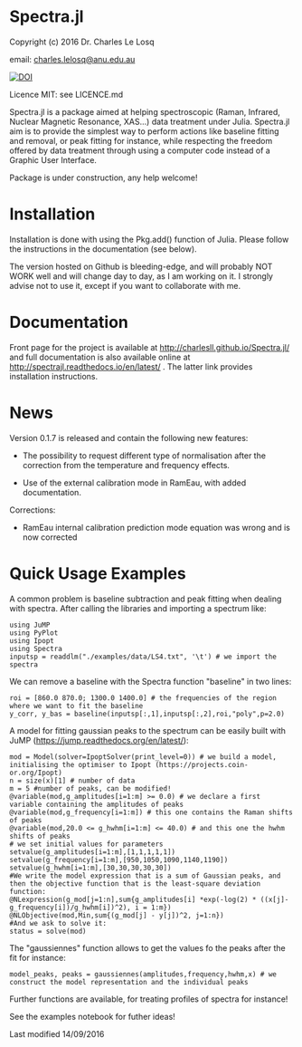 # Spectra.jl

Copyright (c) 2016 Dr. Charles Le Losq

email: charles.lelosq@anu.edu.au

[![DOI](https://zenodo.org/badge/doi/10.5281/zenodo.53940.svg)](http://dx.doi.org/10.5281/zenodo.53940)

Licence MIT: see LICENCE.md

Spectra.jl is a package aimed at helping spectroscopic (Raman, Infrared, Nuclear Magnetic Resonance, XAS...) data treatment under Julia. Spectra.jl aim is to provide the simplest way to perform actions like baseline fitting and removal, or peak fitting for instance, while respecting the freedom offered by data treatment through using a computer code instead of a Graphic User Interface.

Package is under construction, any help welcome!

# Installation

Installation is done with using the Pkg.add() function of Julia. Please follow the instructions in the documentation (see below). 

The version hosted on Github is bleeding-edge, and will probably NOT WORK well and will change day to day, as I am working on it. I strongly advise not to use it, except if you want to collaborate with me.

# Documentation

Front page for the project is available at http://charlesll.github.io/Spectra.jl/ and full documentation is also available online at http://spectrajl.readthedocs.io/en/latest/ . The latter link provides installation instructions.

# News

Version 0.1.7 is released and contain the following new features:

- The possibility to request different type of normalisation after the correction from the temperature and frequency effects.

- Use of the external calibration mode in RamEau, with added documentation.

Corrections:

- RamEau internal calibration prediction mode equation was wrong and is now corrected


# Quick Usage Examples

A common problem is baseline subtraction and peak fitting when dealing with spectra. After calling the libraries and importing a spectrum like:


	using JuMP
	using PyPlot
	using Ipopt
	using Spectra
	inputsp = readdlm("./examples/data/LS4.txt", '\t') # we import the spectra


We can remove a baseline with the Spectra function "baseline" in two lines:

	roi = [860.0 870.0; 1300.0 1400.0] # the frequencies of the region where we want to fit the baseline
	y_corr, y_bas = baseline(inputsp[:,1],inputsp[:,2],roi,"poly",p=2.0)

A model for fitting gaussian peaks to the spectrum can be easily built with JuMP (https://jump.readthedocs.org/en/latest/):

	mod = Model(solver=IpoptSolver(print_level=0)) # we build a model, initialising the optimiser to Ipopt (https://projects.coin-or.org/Ipopt)
	n = size(x)[1] # number of data
	m = 5 #number of peaks, can be modified!
	@variable(mod,g_amplitudes[i=1:m] >= 0.0) # we declare a first variable containing the amplitudes of peaks
	@variable(mod,g_frequency[i=1:m]) # this one contains the Raman shifts of peaks
	@variable(mod,20.0 <= g_hwhm[i=1:m] <= 40.0) # and this one the hwhm shifts of peaks
	# we set initial values for parameters
	setvalue(g_amplitudes[i=1:m],[1,1,1,1,1])
	setvalue(g_frequency[i=1:m],[950,1050,1090,1140,1190])
	setvalue(g_hwhm[i=1:m],[30,30,30,30,30])
	#We write the model expression that is a sum of Gaussian peaks, and then the objective function that is the least-square deviation function:
	@NLexpression(g_mod[j=1:n],sum{g_amplitudes[i] *exp(-log(2) * ((x[j]-g_frequency[i])/g_hwhm[i])^2), i = 1:m})
	@NLObjective(mod,Min,sum{(g_mod[j] - y[j])^2, j=1:n})
	#And we ask to solve it:
	status = solve(mod)


The "gaussiennes" function allows to get the values fo the peaks after the fit for instance:

	model_peaks, peaks = gaussiennes(amplitudes,frequency,hwhm,x) # we construct the model representation and the individual peaks

Further functions are available, for treating profiles of spectra for instance!

See the examples notebook for futher ideas!

Last modified 14/09/2016
